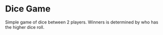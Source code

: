 # Dice Game
Simple game of dice between 2 players. Winners is determined by who has the higher dice roll.